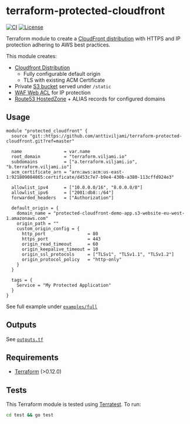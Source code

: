# terraform-protected-cloudfront

[![CI](https://github.com/anttiviljami/terraform-protected-cloudfront/workflows/CI/badge.svg)](https://github.com/anttiviljami/terraform-protected-cloudfront/actions?query=workflow%3ACI)
[![License](https://img.shields.io/badge/license-Apache-blue)](https://github.com/anttiviljami/terraform-protected-cloudfront/blob/master/LICENSE)

Terraform module to create a [CloudFront distribution](https://docs.aws.amazon.com/AmazonCloudFront/latest/DeveloperGuide/distribution-overview.html)
with HTTPS and IP protection adhering to AWS best practices.

This module creates:

- [Cloudfront Distribution](https://docs.aws.amazon.com/AmazonCloudFront/latest/DeveloperGuide/distribution-overview.html)
  - Fully configurable default origin
  - TLS with existing ACM Certificate
- Private [S3 bucket](https://docs.aws.amazon.com/AmazonS3/latest/dev/Introduction.html) served under `/static`
- [WAF Web ACL](https://docs.aws.amazon.com/waf/latest/developerguide/web-acl.html) for IP protection
- [Route53 HostedZone](https://docs.aws.amazon.com/Route53/latest/DeveloperGuide/hosted-zones-working-with.html) + ALIAS records for configured domains

## Usage

```hcl
module "protected_cloudfront" {
  source "git::https://github.com/anttiviljami/terraform-protected-cloudfront.git?ref=master"

  name                = var.name
  root_domain         = "terraform.viljami.io"
  subdomains          = ["a.terraform.viljami.io", "b.terraform.viljami.io"]
  acm_certificate_arn = "arn:aws:acm:us-east-1:921809084865:certificate/d453c7e7-b9e4-430b-a380-113cffd924e3"

  allowlist_ipv4      = ["10.0.0.0/16", "8.0.0.0/8"]
  allowlist_ipv6      = ["2001:db8::/64"]
  forwarded_headers   = ["Authorization"]

  default_origin = {
    domain_name = "protected-cloudfront-demo-app.s3-website-eu-west-1.amazonaws.com"
    origin_path = ""
    custom_origin_config = {
      http_port                = 80
      https_port               = 443
      origin_read_timeout      = 60
      origin_keepalive_timeout = 10
      origin_ssl_protocols     = ["TLSv1", "TLSv1.1", "TLSv1.2"]
      origin_protocol_policy   = "http-only"
    }
  }

  tags = {
    Service = "My Protected Application"
  }
}
```

See full example under [`examples/full`](./examples/full)

## Outputs

See [`outputs.tf`](./outputs.tf)

## Requirements

- [Terraform](https://www.terraform.io/downloads.html) (>0.12.0)

## Tests

This Terraform module is tested using [Terratest](https://terratest.gruntwork.io/). To run:

```sh
cd test && go test
```
